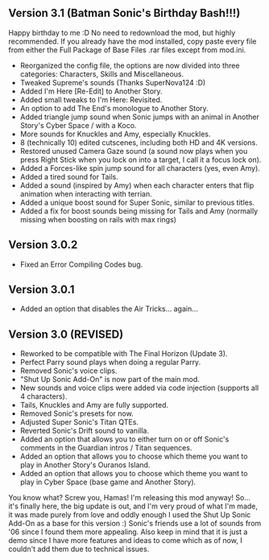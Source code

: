 ## Version 3.1 (Batman Sonic's Birthday Bash!!!)
Happy birthday to me :D
No need to redownload the mod, but highly recommended.
If you already have the mod installed, copy paste every file from either the Full Package of Base Files .rar files except from mod.ini.

- Reorganized the config file, the options are now divided into three categories: Characters, Skills and Miscellaneous. 
- Tweaked Supreme's sounds (Thanks SuperNova124 :D)
- Added I'm Here [Re-Edit] to Another Story.
- Added small tweaks to I'm Here: Revisited.
- An option to add The End's monologue to Another Story.
- Added triangle jump sound when Sonic jumps with an animal in Another Story's Cyber Space / with a Koco.
- More sounds for Knuckles and Amy, especially Knuckles.
- 8 (technically 10) edited cutscenes, including both HD and 4K versions.
- Restored unused Camera Gaze sound (a sound now plays when you press Right Stick when you lock on into a target, I call it a focus lock on).
- Added a Forces-like spin jump sound for all characters (yes, even Amy).
- Added a tired sound for Tails.
- Added a sound (inspired by Amy) when each character enters that flip animation when interacting with terrian.
- Added a unique boost sound for Super Sonic, similar to previous titles.
- Added a fix for boost sounds being missing for Tails and Amy (normally missing when boosting on rails with max rings)

## Version 3.0.2
- Fixed an Error Compiling Codes bug.

## Version 3.0.1
- Added an option that disables the Air Tricks... again...


## Version 3.0 (REVISED)
- Reworked to be compatible with The Final Horizon (Update 3).
- Perfect Parry sound plays when doing a regular Parry.
- Removed Sonic's voice clips.
- "Shut Up Sonic Add-On" is now part of the main mod.
- New sounds and voice clips were added via code injection (supports all 4 characters).
- Tails, Knuckles and Amy are fully supported.
- Removed Sonic's presets for now.
- Adjusted Super Sonic's Titan QTEs.
- Reverted Sonic's Drift sound to vanilla.
- Added an option that allows you to either turn on or off Sonic's comments in the Guardian intros / Titan sequences.
- Added an option that allows you to choose which theme you want to play in Another Story's Ouranos Island.
- Added an option that allows you to choose which theme you want to play in Cyber Space (base game and Another Story).

You know what? Screw you, Hamas! I'm releasing this mod anyway!
So... it's finally here, the big update is out, and I'm very proud of what I'm made, it was made purely from love and oddly enough I used the Shut Up Sonic Add-On as a base for this version :)
Sonic's friends use a lot of sounds from '06 since I found them more appealing. Also keep in mind that it is just a demo since I have more features and ideas to come which as of now, I couldn't add them due to technical issues.

